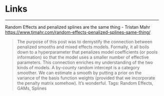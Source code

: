 # Links

---
Random Effects and penalized splines are the same thing - Tristan Mahr
https://www.tjmahr.com/random-effects-penalized-splines-same-thing/
> The purpose of this post was to demystify the connection between penalized smooths and mixed effects models. Formally, it all boils down to a hyperparameter that penalizes model coefficients (or pools information) so that the model uses a smaller number of effective parameters. This connection enriches my understanding of the two kinds of models. A by-county random intercept is a category smoother. We can estimate a smooth by putting a prior on the variance of the basis function weights (provided that we incorporate the penalty matrix somehow). It’s wonderful.
Tags: Random Effects, GAMs, Splines 
